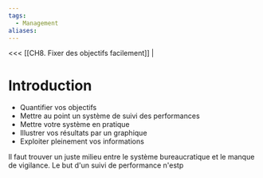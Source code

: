 ```yaml
---
tags:
  - Management
aliases:
---
```

<<< [[CH8. Fixer des objectifs facilement]] |
# Introduction
- Quantifier vos objectifs
- Mettre au point un système de suivi des performances
- Mettre votre système en pratique
- Illustrer vos résultats par un graphique
- Exploiter pleinement vos informations

Il faut trouver un juste milieu entre le système bureaucratique et le manque de vigilance.
Le but d'un suivi de performance n'estp